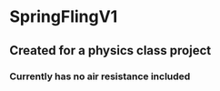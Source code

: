 # SpringFlingV1
## Created for a physics class project
### Currently has no air resistance included
